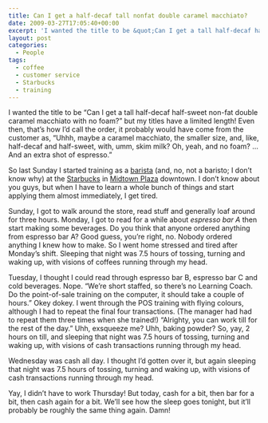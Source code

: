 ```yaml
---
title: Can I get a half-decaf tall nonfat double caramel macchiato?
date: 2009-03-27T17:05:40+00:00
excerpt: 'I wanted the title to be &quot;Can I get a tall half-decaf half-sweet non-fat double caramel macchiato with no'
layout: post
categories:
  - People
tags:
  - coffee
  - customer service
  - Starbucks
  - training
---
```

I wanted the title to be “Can I get a tall half-decaf half-sweet non-fat double caramel macchiato with no foam?” but my titles have a limited length! Even then, that’s how I’d call the order, it probably would have come from the customer as, “Uhhh, maybe a caramel macchiato, the smaller size, and, like, half-decaf and half-sweet, with, umm, skim milk? Oh, yeah, and no foam? &#8230; And an extra shot of espresso.”

So last Sunday I started training as a [barista](http://en.wikipedia.org/wiki/Barista) (and, no, not a baristo; I don’t know why) at the [Starbucks](http://starbucks.ca/) in [Midtown Plaza](http://www.midtownplaza.ca/) downtown. I don’t know about you guys, but when I have to learn a whole bunch of things and start applying them almost immediately, I get tired.

Sunday, I got to walk around the store, read stuff and generally loaf around for three hours. Monday, I got to read for a while about _espresso bar A_ then start making some beverages. Do you think that anyone ordered anything from espresso bar A? Good guess, you’re right, no. Nobody ordered anything I knew how to make. So I went home stressed and tired after Monday’s shift. Sleeping that night was 7.5 hours of tossing, turning and waking up, with visions of coffees running through my head.

Tuesday, I thought I could read through espresso bar B, espresso bar C and cold beverages. Nope. “We&#8217;re short staffed, so there&#8217;s no Learning Coach. Do the point-of-sale training on the computer, it should take a couple of hours.” Okey dokey. I went through the POS training with flying colours, although I had to repeat the final four transactions. (The manager had had to repeat them three times when she trained!) “Alrighty, you can work till for the rest of the day.” Uhh, exsqueeze me? Uhh, baking powder? So, yay, 2 hours on till, and sleeping that night was 7.5 hours of tossing, turning and waking up, with visions of cash transactions running through my head.

Wednesday was cash all day. I thought I&#8217;d gotten over it, but again sleeping that night was 7.5 hours of tossing, turning and waking up, with visions of cash transactions running through my head.

Yay, I didn’t have to work Thursday! But today, cash for a bit, then bar for a bit, then cash again for a bit. We’ll see how the sleep goes tonight, but it’ll probably be roughly the same thing again. Damn!